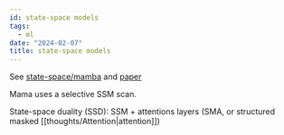 ```yaml
---
id: state-space models
tags:
  - ml
date: "2024-02-07"
title: state-space models
---
```


See [state-space/mamba](https://github.com/state-spaces/mamba) and [paper](https://arxiv.org/abs/2312.00752)

Mama uses a selective SSM scan.

State-space duality (SSD): SSM + attentions layers (SMA, or structured masked [[thoughts/Attention|attention]])
